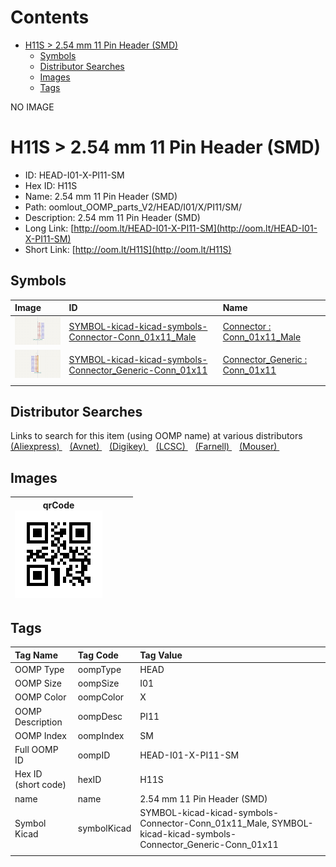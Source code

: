 



Contents
========

* [H11S > 2.54 mm 11 Pin Header (SMD)](#h11s--254-mm-11-pin-header-smd)
	* [Symbols](#symbols)
	* [Distributor Searches](#distributor-searches)
	* [Images](#images)
	* [Tags](#tags)
  
NO IMAGE  
# H11S > 2.54 mm 11 Pin Header (SMD)

- ID: HEAD-I01-X-PI11-SM
- Hex ID: H11S
- Name: 2.54 mm 11 Pin Header (SMD)
- Path: oomlout_OOMP_parts_V2/HEAD/I01/X/PI11/SM/
- Description: 2.54 mm 11 Pin Header (SMD)
- Long Link: [http://oom.lt/HEAD-I01-X-PI11-SM](http://oom.lt/HEAD-I01-X-PI11-SM)
- Short Link: [http://oom.lt/H11S](http://oom.lt/H11S)

## Symbols
  

|Image|ID|Name|
| :--- | :--- | :--- |
|[![](https://raw.githubusercontent.com/oomlout/oomlout_OOMP_eda_V2/main/SYMBOL/kicad/kicad-symbols/Connector/Conn_01x11_Male/image_140.png)](https://github.com/oomlout/oomlout_OOMP_eda_V2/tree/main/SYMBOL/kicad/kicad-symbols/Connector/Conn_01x11_Male/)|[SYMBOL-kicad-kicad-symbols-Connector-Conn_01x11_Male](https://github.com/oomlout/oomlout_OOMP_eda_V2/tree/main/SYMBOL/kicad/kicad-symbols/Connector/Conn_01x11_Male/)|[Connector : Conn_01x11_Male](https://github.com/oomlout/oomlout_OOMP_eda_V2/tree/main/SYMBOL/kicad/kicad-symbols/Connector/Conn_01x11_Male/)|
|[![](https://raw.githubusercontent.com/oomlout/oomlout_OOMP_eda_V2/main/SYMBOL/kicad/kicad-symbols/Connector_Generic/Conn_01x11/image_140.png)](https://github.com/oomlout/oomlout_OOMP_eda_V2/tree/main/SYMBOL/kicad/kicad-symbols/Connector_Generic/Conn_01x11/)|[SYMBOL-kicad-kicad-symbols-Connector_Generic-Conn_01x11](https://github.com/oomlout/oomlout_OOMP_eda_V2/tree/main/SYMBOL/kicad/kicad-symbols/Connector_Generic/Conn_01x11/)|[Connector_Generic : Conn_01x11](https://github.com/oomlout/oomlout_OOMP_eda_V2/tree/main/SYMBOL/kicad/kicad-symbols/Connector_Generic/Conn_01x11/)|
||||

## Distributor Searches
  
Links to search for this item (using OOMP name) at various distributors  
[(Aliexpress) ](https://www.aliexpress.com/wholesale?SearchText=2.54+mm+11+Pin+Header+SMD)&nbsp;&nbsp;&nbsp;[(Avnet) ](https://www.avnet.com/shop/us/search/2.54+mm+11+Pin+Header+SMD)&nbsp;&nbsp;&nbsp;[(Digikey) ](https://www.digikey.co.uk/en/products/result?s=2.54+mm+11+Pin+Header+SMD)&nbsp;&nbsp;&nbsp;[(LCSC) ](https://www.lcsc.com/search?q=2.54+mm+11+Pin+Header+SMD)&nbsp;&nbsp;&nbsp;[(Farnell) ](https://uk.farnell.com/search?st=2.54+mm+11+Pin+Header+SMD)&nbsp;&nbsp;&nbsp;[(Mouser) ](https://www.mouser.com/c/?q=2.54+mm+11+Pin+Header+SMD)&nbsp;&nbsp;&nbsp;
## Images
  

|qrCode<br>[![](https://raw.githubusercontent.com/oomlout/oomlout_OOMP_parts_V2/main/HEAD/I01/X/PI11/SM/qrCode_140.png)](https://github.com/oomlout/oomlout_OOMP_parts_V2/tree/main/HEAD/I01/X/PI11/SM/qrCode.png)||||
| :---: | :---: | :---: | :---: |

## Tags
  

|Tag Name|Tag Code|Tag Value|
| :--- | :--- | :--- |
|OOMP Type|oompType|HEAD|
|OOMP Size|oompSize|I01|
|OOMP Color|oompColor|X|
|OOMP Description|oompDesc|PI11|
|OOMP Index|oompIndex|SM|
|Full OOMP ID|oompID|HEAD-I01-X-PI11-SM|
|Hex ID (short code)|hexID|H11S|
|name|name|2.54 mm 11 Pin Header (SMD)|
|Symbol Kicad|symbolKicad|SYMBOL-kicad-kicad-symbols-Connector-Conn_01x11_Male, SYMBOL-kicad-kicad-symbols-Connector_Generic-Conn_01x11|
||||
